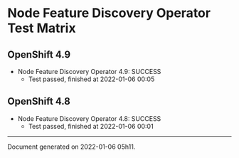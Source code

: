 
Node Feature Discovery Operator Test Matrix
===========================================

OpenShift 4.9
-------------



* Node Feature Discovery Operator 4.9: SUCCESS
  - Test passed, finished at 2022-01-06 00:05

OpenShift 4.8
-------------



* Node Feature Discovery Operator 4.8: SUCCESS
  - Test passed, finished at 2022-01-06 00:01

---
Document generated on 2022-01-06 05h11.
